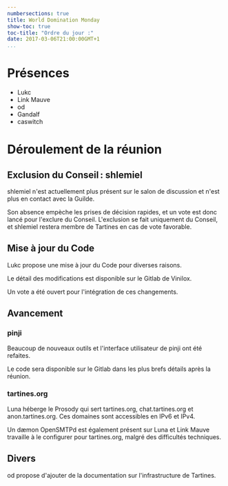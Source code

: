 ```yaml
---
numbersections: true
title: World Domination Monday
show-toc: true
toc-title: "Ordre du jour :"
date: 2017-03-06T21:00:00GMT+1
...
```



# Présences

  - Lukc
  - Link Mauve
  - od
  - Gandalf
  - caswitch

# Déroulement de la réunion

## Exclusion du Conseil : shlemiel

shlemiel n'est actuellement plus présent sur le salon de discussion et n'est plus en contact avec la Guilde.

Son absence empèche les prises de décision rapides, et un vote est donc lancé pour l'exclure du Conseil.
L'exclusion se fait uniquement du Conseil, et shlemiel restera membre de Tartines en cas de vote favorable.

## Mise à jour du Code

Lukc propose une mise à jour du Code pour diverses raisons.

Le détail des modifications est disponible sur le Gitlab de Vinilox.

Un vote a été ouvert pour l'intégration de ces changements.

## Avancement

### pinji

Beaucoup de nouveaux outils et l'interface utilisateur de pinji ont été refaites.

Le code sera disponible sur le Gitlab dans les plus brefs détails après la réunion.

### tartines.org

Luna héberge le Prosody qui sert tartines.org, chat.tartines.org et anon.tartines.org.
Ces domaines sont accessibles en IPv6 et IPv4.

Un dæmon OpenSMTPd est également présent sur Luna et Link Mauve travaille à le configurer pour tartines.org, malgré des difficultés techniques.

## Divers

od propose d'ajouter de la documentation sur l'infrastructure de Tartines.

